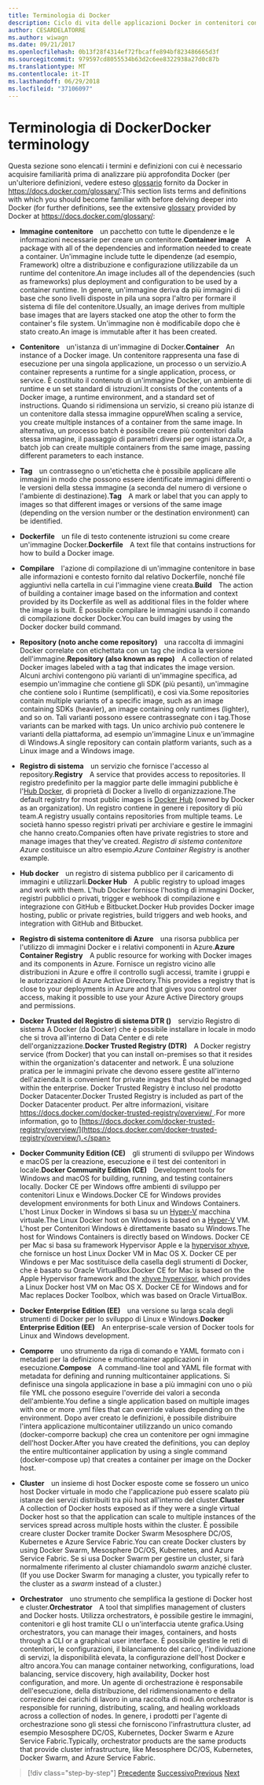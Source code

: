 ```yaml
---
title: Terminologia di Docker
description: Ciclo di vita delle applicazioni Docker in contenitori con piattaforma e strumenti Microsoft
author: CESARDELATORRE
ms.author: wiwagn
ms.date: 09/21/2017
ms.openlocfilehash: 0b13f28f4314ef72fbcaffe894bf823486665d3f
ms.sourcegitcommit: 979597cd8055534b63d2c6ee8322938a27d0c87b
ms.translationtype: MT
ms.contentlocale: it-IT
ms.lasthandoff: 06/29/2018
ms.locfileid: "37106097"
---
```

# <a name="docker-terminology"></a><span data-ttu-id="326c5-103">Terminologia di Docker</span><span class="sxs-lookup"><span data-stu-id="326c5-103">Docker terminology</span></span>

<span data-ttu-id="326c5-104">Questa sezione sono elencati i termini e definizioni con cui è necessario acquisire familiarità prima di analizzare più approfondita Docker (per un'ulteriore definizioni, vedere esteso [glossario](https://docs.docker.com/glossary/) fornito da Docker in <https://docs.docker.com/glossary/>:</span><span class="sxs-lookup"><span data-stu-id="326c5-104">This section lists terms and definitions with which you should become familiar with before delving deeper into Docker (for further definitions, see the extensive [glossary](https://docs.docker.com/glossary/) provided by Docker at <https://docs.docker.com/glossary/>:</span></span>

-   <span data-ttu-id="326c5-105">**Immagine contenitore** un pacchetto con tutte le dipendenze e le informazioni necessarie per creare un contenitore.</span><span class="sxs-lookup"><span data-stu-id="326c5-105">**Container image** A package with all of the dependencies and information needed to create a container.</span></span> <span data-ttu-id="326c5-106">Un'immagine include tutte le dipendenze (ad esempio, Framework) oltre a distribuzione e configurazione utilizzabile da un runtime del contenitore.</span><span class="sxs-lookup"><span data-stu-id="326c5-106">An image includes all of the dependencies (such as frameworks) plus deployment and configuration to be used by a container runtime.</span></span> <span data-ttu-id="326c5-107">In genere, un'immagine deriva da più immagini di base che sono livelli disposte in pila una sopra l'altro per formare il sistema di file del contenitore.</span><span class="sxs-lookup"><span data-stu-id="326c5-107">Usually, an image derives from multiple base images that are layers stacked one atop the other to form the container's file system.</span></span> <span data-ttu-id="326c5-108">Un'immagine non è modificabile dopo che è stato creato.</span><span class="sxs-lookup"><span data-stu-id="326c5-108">An image is immutable after it has been created.</span></span>

-   <span data-ttu-id="326c5-109">**Contenitore** un'istanza di un'immagine di Docker.</span><span class="sxs-lookup"><span data-stu-id="326c5-109">**Container** An instance of a Docker image.</span></span> <span data-ttu-id="326c5-110">Un contenitore rappresenta una fase di esecuzione per una singola applicazione, un processo o un servizio.</span><span class="sxs-lookup"><span data-stu-id="326c5-110">A container represents a runtime for a single application, process, or service.</span></span> <span data-ttu-id="326c5-111">È costituito il contenuto di un'immagine Docker, un ambiente di runtime e un set standard di istruzioni.</span><span class="sxs-lookup"><span data-stu-id="326c5-111">It consists of the contents of a Docker image, a runtime environment, and a standard set of instructions.</span></span> <span data-ttu-id="326c5-112">Quando si ridimensiona un servizio, si creano più istanze di un contenitore dalla stessa immagine oppure</span><span class="sxs-lookup"><span data-stu-id="326c5-112">When scaling a service, you create multiple instances of a container from the same image.</span></span> <span data-ttu-id="326c5-113">In alternativa, un processo batch è possibile creare più contenitori dalla stessa immagine, il passaggio di parametri diversi per ogni istanza.</span><span class="sxs-lookup"><span data-stu-id="326c5-113">Or, a batch job can create multiple containers from the same image, passing different parameters to each instance.</span></span>

-   <span data-ttu-id="326c5-114">**Tag** un contrassegno o un'etichetta che è possibile applicare alle immagini in modo che possono essere identificate immagini differenti o le versioni della stessa immagine (a seconda del numero di versione o l'ambiente di destinazione).</span><span class="sxs-lookup"><span data-stu-id="326c5-114">**Tag** A mark or label that you can apply to images so that different images or versions of the same image (depending on the version number or the destination environment) can be identified.</span></span>

-   <span data-ttu-id="326c5-115">**Dockerfile** un file di testo contenente istruzioni su come creare un'immagine Docker.</span><span class="sxs-lookup"><span data-stu-id="326c5-115">**Dockerfile** A text file that contains instructions for how to build a Docker image.</span></span>

-   <span data-ttu-id="326c5-116">**Compilare** l'azione di compilazione di un'immagine contenitore in base alle informazioni e contesto fornito dal relativo Dockerfile, nonché file aggiuntivi nella cartella in cui l'immagine viene creata.</span><span class="sxs-lookup"><span data-stu-id="326c5-116">**Build** The action of building a container image based on the information and context provided by its Dockerfile as well as additional files in the folder where the image is built.</span></span> <span data-ttu-id="326c5-117">È possibile compilare le immagini usando il comando di compilazione docker Docker.</span><span class="sxs-lookup"><span data-stu-id="326c5-117">You can build images by using the Docker docker build command.</span></span>

-   <span data-ttu-id="326c5-118">**Repository (noto anche come repository)** una raccolta di immagini Docker correlate con etichettata con un tag che indica la versione dell'immagine.</span><span class="sxs-lookup"><span data-stu-id="326c5-118">**Repository (also known as repo)** A collection of related Docker images labeled with a tag that indicates the image version.</span></span> <span data-ttu-id="326c5-119">Alcuni archivi contengono più varianti di un'immagine specifica, ad esempio un'immagine che contiene gli SDK (più pesanti), un'immagine che contiene solo i Runtime (semplificati), e così via.</span><span class="sxs-lookup"><span data-stu-id="326c5-119">Some repositories contain multiple variants of a specific image, such as an image containing SDKs (heavier), an image containing only runtimes (lighter), and so on.</span></span> <span data-ttu-id="326c5-120">Tali varianti possono essere contrassegnate con i tag.</span><span class="sxs-lookup"><span data-stu-id="326c5-120">Those variants can be marked with tags.</span></span> <span data-ttu-id="326c5-121">Un unico archivio può contenere le varianti della piattaforma, ad esempio un'immagine Linux e un'immagine di Windows.</span><span class="sxs-lookup"><span data-stu-id="326c5-121">A single repository can contain platform variants, such as a Linux image and a Windows image.</span></span>

-   <span data-ttu-id="326c5-122">**Registro di sistema** un servizio che fornisce l'accesso al repository.</span><span class="sxs-lookup"><span data-stu-id="326c5-122">**Registry** A service that provides access to repositories.</span></span> <span data-ttu-id="326c5-123">Il registro predefinito per la maggior parte delle immagini pubbliche è l'[Hub Docker](https://hub.docker.com/), di proprietà di Docker a livello di organizzazione.</span><span class="sxs-lookup"><span data-stu-id="326c5-123">The default registry for most public images is [Docker Hub](https://hub.docker.com/) (owned by Docker as an organization).</span></span> <span data-ttu-id="326c5-124">Un registro contiene in genere i repository di più team.</span><span class="sxs-lookup"><span data-stu-id="326c5-124">A registry usually contains repositories from multiple teams.</span></span> <span data-ttu-id="326c5-125">Le società hanno spesso registri privati per archiviare e gestire le immagini che hanno creato.</span><span class="sxs-lookup"><span data-stu-id="326c5-125">Companies often have private registries to store and manage images that they've created.</span></span> <span data-ttu-id="326c5-126">*Registro di sistema contenitore Azure* costituisce un altro esempio.</span><span class="sxs-lookup"><span data-stu-id="326c5-126">*Azure Container Registry* is another example.</span></span>

-   <span data-ttu-id="326c5-127">**Hub docker** un registro di sistema pubblico per il caricamento di immagini e utilizzarli.</span><span class="sxs-lookup"><span data-stu-id="326c5-127">**Docker Hub** A public registry to upload images and work with them.</span></span> <span data-ttu-id="326c5-128">L'hub Docker fornisce l'hosting di immagini Docker, registri pubblici o privati, trigger e webhook di compilazione e integrazione con GitHub e Bitbucket.</span><span class="sxs-lookup"><span data-stu-id="326c5-128">Docker Hub provides Docker image hosting, public or private registries, build triggers and web hooks, and integration with GitHub and Bitbucket.</span></span>

-   <span data-ttu-id="326c5-129">**Registro di sistema contenitore di Azure** una risorsa pubblica per l'utilizzo di immagini Docker e i relativi componenti in Azure.</span><span class="sxs-lookup"><span data-stu-id="326c5-129">**Azure Container Registry** A public resource for working with Docker images and its components in Azure.</span></span> <span data-ttu-id="326c5-130">Fornisce un registro vicino alle distribuzioni in Azure e offre il controllo sugli accessi, tramite i gruppi e le autorizzazioni di Azure Active Directory.</span><span class="sxs-lookup"><span data-stu-id="326c5-130">This provides a registry that is close to your deployments in Azure and that gives you control over access, making it possible to use your Azure Active Directory groups and permissions.</span></span>

-   <span data-ttu-id="326c5-131">**Docker Trusted del Registro di sistema DTR ()** servizio Registro di sistema A Docker (da Docker) che è possibile installare in locale in modo che si trova all'interno di Data Center e di rete dell'organizzazione.</span><span class="sxs-lookup"><span data-stu-id="326c5-131">**Docker Trusted Registry (DTR)** A Docker registry service (from Docker) that you can install on-premises so that it resides within the organization's datacenter and network.</span></span> <span data-ttu-id="326c5-132">È una soluzione pratica per le immagini private che devono essere gestite all'interno dell'azienda.</span><span class="sxs-lookup"><span data-stu-id="326c5-132">It is convenient for private images that should be managed within the enterprise.</span></span> <span data-ttu-id="326c5-133">Docker Trusted Registry è incluso nel prodotto Docker Datacenter.</span><span class="sxs-lookup"><span data-stu-id="326c5-133">Docker Trusted Registry is included as part of the Docker Datacenter product.</span></span> <span data-ttu-id="326c5-134">Per altre informazioni, visitare [ https://docs.docker.com/docker-trusted-registry/overview/ ](https://docs.docker.com/docker-trusted-registry/overview/).</span><span class="sxs-lookup"><span data-stu-id="326c5-134">For more information, go to [https://docs.docker.com/docker-trusted-registry/overview/](https://docs.docker.com/docker-trusted-registry/overview/).</span></span>

-   <span data-ttu-id="326c5-135">**Docker Community Edition (CE)** gli strumenti di sviluppo per Windows e macOS per la creazione, esecuzione e il test dei contenitori in locale.</span><span class="sxs-lookup"><span data-stu-id="326c5-135">**Docker Community Edition (CE)** Development tools for Windows and macOS for building, running, and testing containers locally.</span></span> <span data-ttu-id="326c5-136">Docker CE per Windows offre ambienti di sviluppo per contenitori Linux e Windows.</span><span class="sxs-lookup"><span data-stu-id="326c5-136">Docker CE for Windows provides development environments for both Linux and Windows Containers.</span></span> <span data-ttu-id="326c5-137">L'host Linux Docker in Windows si basa su un [Hyper-V](https://www.microsoft.com/en-us/server-cloud/solutions/virtualization.aspx) macchina virtuale.</span><span class="sxs-lookup"><span data-stu-id="326c5-137">The Linux Docker host on Windows is based on a [Hyper-V](https://www.microsoft.com/en-us/server-cloud/solutions/virtualization.aspx) VM.</span></span> <span data-ttu-id="326c5-138">L'host per Contenitori Windows è direttamente basato su Windows.</span><span class="sxs-lookup"><span data-stu-id="326c5-138">The host for Windows Containers is directly based on Windows.</span></span> <span data-ttu-id="326c5-139">Docker CE per Mac si basa su framework Hypervisor Apple e la [hypervisor xhyve](https://github.com/mist64/xhyve), che fornisce un host Linux Docker VM in Mac OS X. Docker CE per Windows e per Mac sostituisce della casella degli strumenti di Docker, che è basato su Oracle VirtualBox.</span><span class="sxs-lookup"><span data-stu-id="326c5-139">Docker CE for Mac is based on the Apple Hypervisor framework and the [xhyve hypervisor](https://github.com/mist64/xhyve), which provides a Linux Docker host VM on Mac OS X. Docker CE for Windows and for Mac replaces Docker Toolbox, which was based on Oracle VirtualBox.</span></span>

-   <span data-ttu-id="326c5-140">**Docker Enterprise Edition (EE)** una versione su larga scala degli strumenti di Docker per lo sviluppo di Linux e Windows.</span><span class="sxs-lookup"><span data-stu-id="326c5-140">**Docker Enterprise Edition (EE)** An enterprise-scale version of Docker tools for Linux and Windows development.</span></span>

-   <span data-ttu-id="326c5-141">**Comporre** uno strumento da riga di comando e YAML formato con i metadati per la definizione e multicontainer applicazioni in esecuzione.</span><span class="sxs-lookup"><span data-stu-id="326c5-141">**Compose** A command-line tool and YAML file format with metadata for defining and running multicontainer applications.</span></span> <span data-ttu-id="326c5-142">Si definisce una singola applicazione in base a più immagini con uno o più file YML che possono eseguire l'override dei valori a seconda dell'ambiente.</span><span class="sxs-lookup"><span data-stu-id="326c5-142">You define a single application based on multiple images with one or more .yml files that can override values depending on the environment.</span></span> <span data-ttu-id="326c5-143">Dopo aver creato le definizioni, è possibile distribuire l'intera applicazione multicontainer utilizzando un unico comando (docker-comporre backup) che crea un contenitore per ogni immagine dell'host Docker.</span><span class="sxs-lookup"><span data-stu-id="326c5-143">After you have created the definitions, you can deploy the entire multicontainer application by using a single command (docker-compose up) that creates a container per image on the Docker host.</span></span>

-   <span data-ttu-id="326c5-144">**Cluster** un insieme di host Docker esposte come se fossero un unico host Docker virtuale in modo che l'applicazione può essere scalato più istanze dei servizi distribuiti tra più host all'interno del cluster.</span><span class="sxs-lookup"><span data-stu-id="326c5-144">**Cluster** A collection of Docker hosts exposed as if they were a single virtual Docker host so that the application can scale to multiple instances of the services spread across multiple hosts within the cluster.</span></span> <span data-ttu-id="326c5-145">È possibile creare cluster Docker tramite Docker Swarm Mesosphere DC/OS, Kubernetes e Azure Service Fabric.</span><span class="sxs-lookup"><span data-stu-id="326c5-145">You can create Docker clusters by using Docker Swarm, Mesosphere DC/OS, Kubernetes, and Azure Service Fabric.</span></span> <span data-ttu-id="326c5-146">Se si usa Docker Swarm per gestire un cluster, si farà normalmente riferimento al cluster chiamandolo *swarm* anziché cluster.</span><span class="sxs-lookup"><span data-stu-id="326c5-146">(If you use Docker Swarm for managing a cluster, you typically refer to the cluster as a *swarm* instead of a cluster.)</span></span>

-   <span data-ttu-id="326c5-147">**Orchestrator** uno strumento che semplifica la gestione di Docker host e cluster.</span><span class="sxs-lookup"><span data-stu-id="326c5-147">**Orchestrator** A tool that simplifies management of clusters and Docker hosts.</span></span> <span data-ttu-id="326c5-148">Utilizza orchestrators, è possibile gestire le immagini, contenitori e gli host tramite CLI o un'interfaccia utente grafica.</span><span class="sxs-lookup"><span data-stu-id="326c5-148">Using orchestrators, you can manage their images, containers, and hosts through a CLI or a graphical user interface.</span></span> <span data-ttu-id="326c5-149">È possibile gestire le reti di contenitori, le configurazioni, il bilanciamento del carico, l'individuazione di servizi, la disponibilità elevata, la configurazione dell'host Docker e altro ancora.</span><span class="sxs-lookup"><span data-stu-id="326c5-149">You can manage container networking, configurations, load balancing, service discovery, high availability, Docker host configuration, and more.</span></span> <span data-ttu-id="326c5-150">Un agente di orchestrazione è responsabile dell'esecuzione, della distribuzione, del ridimensionamento e della correzione dei carichi di lavoro in una raccolta di nodi.</span><span class="sxs-lookup"><span data-stu-id="326c5-150">An orchestrator is responsible for running, distributing, scaling, and healing workloads across a collection of nodes.</span></span> <span data-ttu-id="326c5-151">In genere, i prodotti per l'agente di orchestrazione sono gli stessi che forniscono l'infrastruttura cluster, ad esempio Mesosphere DC/OS, Kubernetes, Docker Swarm e Azure Service Fabric.</span><span class="sxs-lookup"><span data-stu-id="326c5-151">Typically, orchestrator products are the same products that provide cluster infrastructure, like Mesosphere DC/OS, Kubernetes, Docker Swarm, and Azure Service Fabric.</span></span>


>[!div class="step-by-step"]
<span data-ttu-id="326c5-152">[Precedente](what-is-docker.md)
[Successivo](docker-containers-images-and-registries.md)</span><span class="sxs-lookup"><span data-stu-id="326c5-152">[Previous](what-is-docker.md)
[Next](docker-containers-images-and-registries.md)</span></span>
